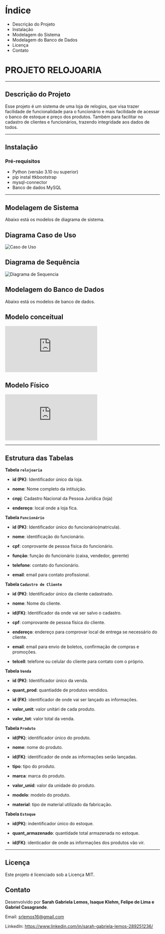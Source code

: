 # **Índice**

- Descrição do Projeto
- Instalação
- Modelagem do Sistema
- Modelagem do Banco de Dados
- Licença
- Contato


# **PROJETO RELOJOARIA**
---

## Descrição do Projeto

 Esse projeto é um sistema de uma loja de relogios, que visa trazer facilidade de funcionalidade para o funcionário
  e mais facilidade de acessar o banco de estoque e preço dos produtos.
  Também para facilitar no cadastro de clientes e funcionários, trazendo integridade aos dados de todos.

---

## Instalação

### Pré-requisitos

- Python (versão 3.10 ou superior)
- pip instal ttkbootstrap
- mysql-connector
- Banco de dados MySQL

---

## Modelagem de Sistema
Abaixo está os modelos de diagrama de sistema.

**Diagrama Caso de Uso**
---
![Caso de Uso](https://github.com/Sarahlemonede09/PROJETO-RELOJOARIA/blob/main/DIAGRAMA-CASO-DE-USO.png)

**Diagrama de Sequência**
---
![Diagrama de Sequencia](https://github.com/Sarahlemonede09/PROJETO-RELOJOARIA/blob/main/DIAGRAMA-DE-SEQUENCIA.png)

## Modelagem do Banco de Dados
Abaixo está os modelos de banco de dados.

**Modelo conceitual**
---
![Modelo conceitual](https://github.com/Sarahlemonede09/PROJETO-RELOJOARIA/blob/main/MODELO-CONCEITUAL.BD.pdf)

**Modelo Físico**
---
![Modelo Físico](https://github.com/Sarahlemonede09/PROJETO-RELOJOARIA/blob/main/TABELA-FISICA.BD.pdf)

---

## Estrutura das Tabelas

**Tabela `relojoaria`**

 - **id (PK)**: Identificador único da loja.


- **nome**: Nome completo da intituição.


- **cnpj**: Cadastro Nacional da Pessoa Jurídica (loja)


- **endereço**: local onde a loja fica.



 **Tabela `Funcionário`**

- **id (PK)**: Identificador único do funcionário(matricula).


- **nome**: identificação do funcionário.


- **cpf**: conprovante de pessoa fisica do funcionário.


- **função**: função do funcionário (caixa, vendedor, gerente)


- **telefone**: contato do funcionário.


- **email**: email para contato profissional.



 **Tabela `Cadastro de Cliente`**



- **id (PK)**: Identificador único da cliente cadastrado.


- **nome**: Nome do cliente.


- **id(FK)**: Identificador da onde vai ser salvo o cadastro.


- **cpf**: comprovante de pessoa física do cliente.


- **endereço**: endereço para comprovar local de entrega se necessário do cliente.


- **email**: email para envio de boletos, confirmação de compras e promoções.


- **telcell**: telefone ou celular do cliente para contato com o próprio.



**Tabela `Venda`**



- **id (PK)**: Identificador único da venda.


- **quant_prod**: quantiadde de produtos vendidos.


- **id (FK)**: identificador de onde vai ser lançado as informações.


- **valor_unit**: valor unitári de cada produto.


- **valor_tot**: valor total da venda.



**Tabela `Produto`**



- **id(PK)**: identificador único do  produto.


- **nome**: nome do produto.


- **id(FK)**: identificador de onde as informações serão lançadas.


- **tipo**: tipo do produto.


- **marca**: marca do produto.


- **valor_unid**: valor da unidade do produto.


- **modelo**: modelo do produto.


- **material**: tipo de material utilizado da fabricação.



**Tabela `Estoque`**



- **id(PK)**: indentificador único do estoque.


- **quant_armazenado**: quantidade total armazenada no estoque.


- **id(FK)**: identicador de onde as informações dos produtos vão vir.



---

## Licença

Este projeto é licenciado sob a Licença MIT.

## Contato

Desenvolvido por **Sarah Gabriela Lemos, Isaque Klehm, Felipe de Lima e Gabriel Casagrande**. 


Email: srlemos16@gmail.com


LinkedIn: https://www.linkedin.com/in/sarah-gabriela-lemos-289251236/
